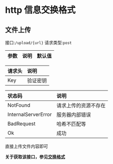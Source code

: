 # http 信息交换格式

## 文件上传

接口:`/upload/{url}`
请求类型:`post`

| 参数 | 说明 | 默认值 |
| :--- | :--- | :----- |

| 请求头 | 说明     |
| :----- | :------- |
| Key    | 验证密钥 |

| 状态码              | 说明                 |
| :------------------ | :------------------- |
| NotFound            | 请求上传的资源不存在 |
| InternalServerError | 服务器内部错误       |
| BadRequest          | 哈希不匹配等         |
| Ok                  | 成功                 |

直接上传文件内容即可

**关于获取该接口，参见[交换格式](./msg_json.md#文件上传请求)**
